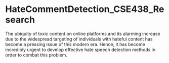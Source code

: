 # HateCommentDetection_CSE438_Research
The ubiquity of toxic content on online platforms and its alarming increase due to the widespread targeting of individuals with hateful content has become a pressing issue of this modern era. Hence, it has become incredibly urgent to develop effective hate speech detection methods in order to combat this problem.
